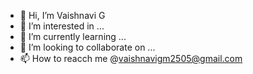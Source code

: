- 👋 Hi, I’m Vaishnavi G
- 👀 I’m interested in ...
- 🌱 I’m currently learning ...
- 💞️ I’m looking to collaborate on ...
- 📫 How to reacch me @vaishnavigm2505@gmail.com

<!---
vaishugm25/vaishugm25 is a ✨ special ✨ repository because its `README.md` (this file) appears on your GitHub profile.
You can click the Preview link to take a look at your changes.
--->

